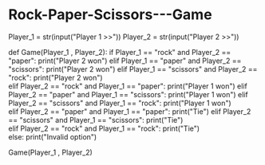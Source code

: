 # Rock-Paper-Scissors---Game
Player_1 = str(input("Player 1 >>"))
Player_2 = str(input("Player 2 >>"))

def Game(Player_1 , Player_2):
    if Player_1 == "rock" and Player_2 == "paper":
        print("Player 2 won")
    elif Player_1 == "paper" and Player_2 == "scissors":
        print("Player 2 won")
    elif Player_1 == "scissors" and Player_2 == "rock":
        print("Player 2 won")    
    elif Player_2 == "rock" and Player_1 == "paper":
        print("Player 1 won")
    elif Player_2 == "paper" and Player_1 == "scissors":
        print("Player 1 won")
    elif Player_2 == "scissors" and Player_1 == "rock":
        print("Player 1 won")  
    elif Player_2 == "paper" and Player_1 == "paper":
        print("Tie")
    elif Player_2 == "scissors" and Player_1 == "scissors":
        print("Tie")  
    elif Player_2 == "rock" and Player_1 == "rock":
        print("Tie")                
    else:
        print("Invalid option") 
    

Game(Player_1 , Player_2)
